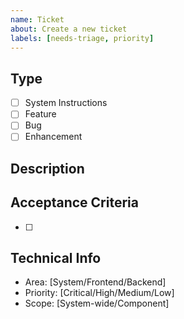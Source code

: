 ```yaml
---
name: Ticket
about: Create a new ticket
labels: [needs-triage, priority]
---
```


## Type

- [ ] System Instructions
- [ ] Feature
- [ ] Bug
- [ ] Enhancement

## Description

<!-- Describe the current situation and what needs to be done -->

## Acceptance Criteria

- [ ] <!-- Add criteria -->

## Technical Info

- Area: [System/Frontend/Backend]
- Priority: [Critical/High/Medium/Low]
- Scope: [System-wide/Component]

